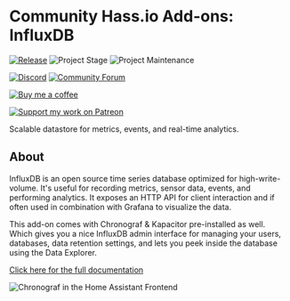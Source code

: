 # Community Hass.io Add-ons: InfluxDB

[![Release][release-shield]][release] ![Project Stage][project-stage-shield] ![Project Maintenance][maintenance-shield]

[![Discord][discord-shield]][discord] [![Community Forum][forum-shield]][forum]

[![Buy me a coffee][buymeacoffee-shield]][buymeacoffee]

[![Support my work on Patreon][patreon-shield]][patreon]

Scalable datastore for metrics, events, and real-time analytics.

## About

InfluxDB is an open source time series database optimized for high-write-volume.
It's useful for recording metrics, sensor data, events,
and performing analytics. It exposes an HTTP API for client interaction and if
often used in combination with Grafana to visualize the data.

This add-on comes with Chronograf & Kapacitor pre-installed as well. Which
gives you a nice InfluxDB admin interface for managing your users, databases,
data retention settings, and lets you peek inside the database using the
Data Explorer.

[Click here for the full documentation][docs]

![Chronograf in the Home Assistant Frontend][screenshot]

[buymeacoffee-shield]: https://www.buymeacoffee.com/assets/img/guidelines/download-assets-sm-2.svg
[buymeacoffee]: https://www.buymeacoffee.com/frenck
[discord-shield]: https://img.shields.io/discord/478094546522079232.svg
[discord]: https://discord.me/hassioaddons
[docs]: https://github.com/hassio-addons/addon-influxdb/blob/v1.0.0/README.md
[forum-shield]: https://img.shields.io/badge/community-forum-brightgreen.svg
[forum]: https://community.home-assistant.io/t/community-hass-io-add-on-influxdb/54491?u=frenck
[maintenance-shield]: https://img.shields.io/maintenance/yes/2018.svg
[patreon-shield]: https://www.frenck.nl/images/patreon.png
[patreon]: https://www.patreon.com/frenck
[project-stage-shield]: https://img.shields.io/badge/project%20stage-production%20ready-brightgreen.svg
[release-shield]: https://img.shields.io/badge/version-v1.0.0-blue.svg
[release]: https://github.com/hassio-addons/addon-influxdb/tree/v1.0.0
[screenshot]: https://github.com/hassio-addons/addon-influxdb/raw/master/images/screenshot.png
